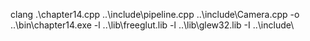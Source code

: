 clang .\chapter14.cpp ..\include\pipeline.cpp ..\include\Camera.cpp -o ..\bin\chapter14.exe -l ..\lib\freeglut.lib -l ..\lib\glew32.lib  -I ..\include\